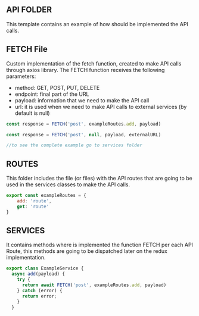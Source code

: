 ## API FOLDER

This template contains an example of how should be implemented the API calls.

## FETCH File
Custom implementation of the fetch function, created to make API calls through axios library.
The FETCH function receives the following parameters:

* method: GET, POST, PUT, DELETE 
* endpoint: final part of the URL
* payload: information that we need to make the API call
* url: it is used when we need to make API calls to external services (by default is null)

~~~javascript
const response = FETCH('post', exampleRoutes.add, payload)

const response = FETCH('post', null, payload, externalURL)

//to see the complete example go to services folder
~~~

## ROUTES
This folder includes the file (or files) with the API routes that are going to be used in the services classes to make the API calls.

~~~javascript
export const exampleRoutes = {
    add: 'route',
    get: 'route'
}
~~~
## SERVICES
It contains methods where is implemented the function FETCH per each API Route, this methods are going to be dispatched later on the redux implementation.

~~~javascript
export class ExampleService {
  async add(payload) {
    try {
      return await FETCH('post', exampleRoutes.add, payload)
    } catch (error) {
      return error;
    }
  }
~~~